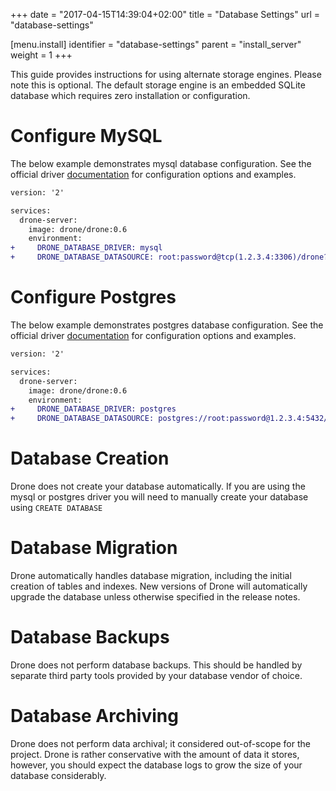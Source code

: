 +++
date = "2017-04-15T14:39:04+02:00"
title = "Database Settings"
url = "database-settings"

[menu.install]
  identifier = "database-settings"
  parent = "install_server"
  weight = 1
+++

This guide provides instructions for using alternate storage engines. Please note this is optional. The default storage engine is an embedded SQLite database which requires zero installation or configuration.

# Configure MySQL

The below example demonstrates mysql database configuration. See the official driver [documentation](https://github.com/go-sql-driver/mysql#dsn-data-source-name) for configuration options and examples.

```diff
version: '2'

services:
  drone-server:
    image: drone/drone:0.6
    environment:
+     DRONE_DATABASE_DRIVER: mysql
+     DRONE_DATABASE_DATASOURCE: root:password@tcp(1.2.3.4:3306)/drone?parseTime=true
```

# Configure Postgres

The below example demonstrates postgres database configuration. See the official driver [documentation](https://www.postgresql.org/docs/current/static/libpq-connect.html#LIBPQ-CONNSTRING) for configuration options and examples.

```diff
version: '2'

services:
  drone-server:
    image: drone/drone:0.6
    environment:
+     DRONE_DATABASE_DRIVER: postgres
+     DRONE_DATABASE_DATASOURCE: postgres://root:password@1.2.3.4:5432/postgres?sslmode=disable
```

# Database Creation

Drone does not create your database automatically. If you are using the mysql or postgres driver you will need to manually create your database using `CREATE DATABASE`

# Database Migration

Drone automatically handles database migration, including the initial creation of tables and indexes. New versions of Drone will automatically upgrade the database unless otherwise specified in the release notes.

# Database Backups

Drone does not perform database backups. This should be handled by separate third party tools provided by your database vendor of choice.

# Database Archiving

Drone does not perform data archival; it considered out-of-scope for the project. Drone is rather conservative with the amount of data it stores, however, you should expect the database logs to grow the size of your database considerably.
